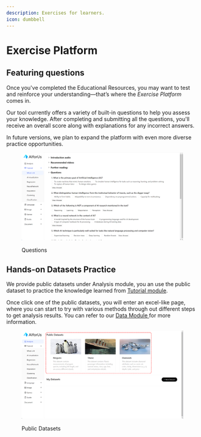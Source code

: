 ```yaml
---
description: Exercises for learners.
icon: dumbbell
---
```


# Exercise Platform

## Featuring questions

Once you've completed the Educational Resources, you may want to test and reinforce your understanding—that’s where the _Exercise Platform_ comes in.

Our tool currently offers a variety of built-in questions to help you assess your knowledge. After completing and submitting all the questions, you'll receive an overall score along with explanations for any incorrect answers.

In future versions, we plan to expand the platform with even more diverse practice opportunities.

<figure><img src="../.gitbook/assets/1746848583831.png" alt=""><figcaption><p>Questions</p></figcaption></figure>

## Hands-on Datasets Practice

We provide public datasets under Analysis module, you an use the public dataset to practice the knowledge learned from [Tutorial module](educational-resources.md).

Once click one of the public datasets, you will enter an excel-like page, where you can start to try with various methods through out different steps to get analysis results. You can refer to our [Data Module ](analytics-tool/data-module.md)for more information.

<figure><img src="../.gitbook/assets/1746853245000.png" alt=""><figcaption><p>Public Datasets</p></figcaption></figure>
